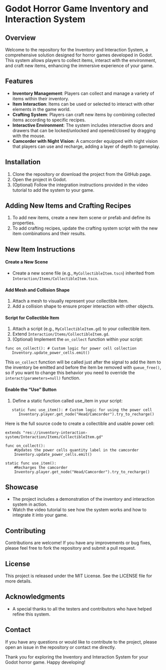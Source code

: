 # Godot Horror Game Inventory and Interaction System

## Overview

Welcome to the repository for the Inventory and Interaction System, a comprehensive solution designed for horror games developed in Godot. This system allows players to collect items, interact with the environment, and craft new items, enhancing the immersive experience of your game.

## Features

- **Inventory Management**: Players can collect and manage a variety of items within their inventory.
- **Item Interaction**: Items can be used or selected to interact with other elements in the game world.
- **Crafting System**: Players can craft new items by combining collected items according to specific recipes.
- **Interactive Environment**: The system includes interactive doors and drawers that can be locked/unlocked and opened/closed by dragging with the mouse.
- **Camcorder with Night Vision**: A camcorder equipped with night vision that players can use and recharge, adding a layer of depth to gameplay.

## Installation

1. Clone the repository or download the project from the GitHub page.
2. Open the project in Godot.
3. (Optional) Follow the integration instructions provided in the video tutorial to add the system to your game.

## Adding New Items and Crafting Recipes

1. To add new items, create a new item scene or prefab and define its properties.
2. To add crafting recipes, update the crafting system script with the new item combinations and their results.

## New Item Instructions

#### Create a New Scene

- Create a new scene file (e.g., `MyCollectibleItem.tscn`) inherited from `Interaction/Items/CollectibleItem.tscn`.

#### Add Mesh and Collision Shape

1. Attach a mesh to visually represent your collectible item.
2. Add a collision shape to ensure proper interaction with other objects.

#### Script for Collectible Item

1. Attach a script (e.g., `MyCollectibleItem.gd`) to your collectible item.
2. Extend `Interaction/Items/CollectibleItem.gd`.
3. (Optional) Implement the `on_collect` function within your script:

```gdscript
func on_collect(): # Custom logic for power cell collection
   Inventory.update_power_cells.emit()
```

This `on_collect` function will be called just after the signal to add the item to the inventory be emitted and before the item be removed with `queue_free()`, so if you want to change this behavior you need to override the `interact(parameters=null)` function.

#### Enable the “Use” Button

1. Define a static function called use_item in your script:

```gdscript
   static func use_item(): # Custom logic for using the power cell
      Inventory.player.get_node("Head/Camcorder").try_to_recharge()
```

Here is the full source code to create a collectible and usable power cell:

```gdscript
extends "res://inventory-interaction-system/Interaction/Items/CollectibleItem.gd"

func on_collect():
    #Updates the power cells quantity label in the camcorder
    Inventory.update_power_cells.emit()

static func use_item():
    #Recharges the camcorder
    Inventory.player.get_node("Head/Camcorder").try_to_recharge()

```

## Showcase

- The project includes a demonstration of the inventory and interaction system in action.
- Watch the video tutorial to see how the system works and how to integrate it into your game.

## Contributing

Contributions are welcome! If you have any improvements or bug fixes, please feel free to fork the repository and submit a pull request.

## License

This project is released under the MIT License. See the LICENSE file for more details.

## Acknowledgments

- A special thanks to all the testers and contributors who have helped refine this system.

## Contact

If you have any questions or would like to contribute to the project, please open an issue in the repository or contact me directly.

Thank you for exploring the Inventory and Interaction System for your Godot horror game. Happy developing!
